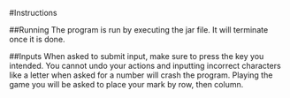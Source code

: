 #Instructions

##Running
The program is run by executing the jar file. It will terminate once it is done.

##Inputs
When asked to submit input, make sure to press the key you intended. You cannot
undo your actions and inputting incorrect characters like a letter when asked for a number will crash the program. Playing the game you will be asked to place your mark by row, then column.